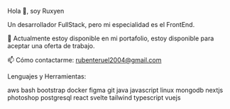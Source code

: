 Hola 👋, soy Ruxyen

Un desarrollador FullStack, pero mi especialidad es el FrontEnd.

🔭 Actualmente estoy disponible en mi portafolio, estoy disponible para aceptar una oferta de trabajo.

📫 Cómo contactarme: rubenteruel2004@gmail.com

Lenguajes y Herramientas:

aws bash bootstrap docker figma git java javascript linux mongodb nextjs photoshop postgresql react svelte tailwind typescript vuejs
